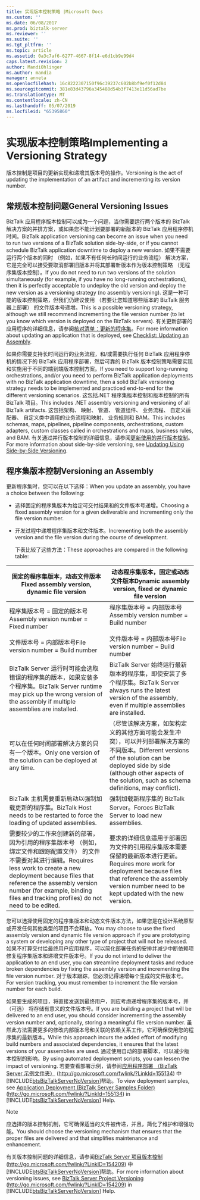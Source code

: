 ```yaml
---
title: 实现版本控制策略 |Microsoft Docs
ms.custom: ''
ms.date: 06/08/2017
ms.prod: biztalk-server
ms.reviewer: ''
ms.suite: ''
ms.tgt_pltfrm: ''
ms.topic: article
ms.assetid: 0a3c7af6-6277-4667-8f14-e6d1cb9e99d4
caps.latest.revision: 2
author: MandiOhlinger
ms.author: mandia
manager: anneta
ms.openlocfilehash: 16c8222307150f96c39237c602b8bf9ef0f12d84
ms.sourcegitcommit: 381e83d43796a345488d54b3f7413e11d56ad7be
ms.translationtype: MT
ms.contentlocale: zh-CN
ms.lasthandoff: 05/07/2019
ms.locfileid: "65395860"
---
```

# <a name="implementing-a-versioning-strategy"></a><span data-ttu-id="1e556-102">实现版本控制策略</span><span class="sxs-lookup"><span data-stu-id="1e556-102">Implementing a Versioning Strategy</span></span>
<span data-ttu-id="1e556-103">版本控制是项目的更新实现和递增其版本号的操作。</span><span class="sxs-lookup"><span data-stu-id="1e556-103">Versioning is the act of updating the implementation of an artifact and incrementing its version number.</span></span>  
  
## <a name="general-versioning-issues"></a><span data-ttu-id="1e556-104">常规版本控制问题</span><span class="sxs-lookup"><span data-stu-id="1e556-104">General Versioning Issues</span></span>  
 <span data-ttu-id="1e556-105">BizTalk 应用程序版本控制可以成为一个问题，当你需要运行两个版本的 BizTalk 解决方案的并排方案，或如果您不能计划要部署的新版本的 BizTalk 应用程序停机时间。</span><span class="sxs-lookup"><span data-stu-id="1e556-105">BizTalk application versioning can become an issue when you need to run two versions of a BizTalk solution side-by-side, or if you cannot schedule BizTalk application downtime to deploy a new version.</span></span> <span data-ttu-id="1e556-106">如果不需要运行两个版本的同时 （例如，如果不有任何长时间运行的业务流程） 解决方案，它是完全可以接受要取消部署旧版本并将其部署新版本作为版本控制策略 （无程序集版本控制）。</span><span class="sxs-lookup"><span data-stu-id="1e556-106">If you do not need to run two versions of the solution simultaneously (for example, if you have no long-running orchestrations), then it is perfectly acceptable to undeploy the old version and deploy the new version as a versioning strategy (no assembly versioning).</span></span> <span data-ttu-id="1e556-107">这是一种可能的版本控制策略，但我们仍建议使用 （若要让您知道哪些版本的 BizTalk 服务器上部署） 的文件版本号递增。</span><span class="sxs-lookup"><span data-stu-id="1e556-107">This is a possible versioning strategy, although we still recommend incrementing the file version number (to let you know which version is deployed on the BizTalk servers).</span></span> <span data-ttu-id="1e556-108">有关更新部署的应用程序的详细信息，请参阅[核对清单：更新的程序集](../technical-guides/checklist-updating-an-assembly.md)。</span><span class="sxs-lookup"><span data-stu-id="1e556-108">For more information about updating an application that is deployed, see [Checklist: Updating an Assembly](../technical-guides/checklist-updating-an-assembly.md).</span></span>  
  
 <span data-ttu-id="1e556-109">如果你需要支持长时间运行的业务流程，和/或需要执行任何 BizTalk 应用程序停机的情况下的 BizTalk 应用程序部署，然后可靠的 BizTalk 版本控制策略需要实现和实施用于不同的端到端版本控制方案。</span><span class="sxs-lookup"><span data-stu-id="1e556-109">If you need to support long-running orchestrations, and/or you need to perform BizTalk application deployments with no BizTalk application downtime, then a solid BizTalk versioning strategy needs to be implemented and practiced end-to-end for the different versioning scenarios.</span></span> <span data-ttu-id="1e556-110">这包括.NET 程序集版本控制和版本控制的所有 BizTalk 项目。</span><span class="sxs-lookup"><span data-stu-id="1e556-110">This includes .NET assembly versioning and versioning of all BizTalk artifacts.</span></span> <span data-ttu-id="1e556-111">这包括架构、 映射、 管道、 管道组件、 业务流程、 自定义适配器、 自定义类中调用的业务流程和映射、 业务规则和 BAM。</span><span class="sxs-lookup"><span data-stu-id="1e556-111">This includes schemas, maps, pipelines, pipeline components, orchestrations, custom adapters, custom classes called in orchestrations and maps, business rules, and BAM.</span></span> <span data-ttu-id="1e556-112">有关通过并行版本控制的详细信息，请参阅[更新使用的并行版本控制](../technical-guides/updating-using-side-by-side-versioning.md)。</span><span class="sxs-lookup"><span data-stu-id="1e556-112">For more information about side-by-side versioning, see [Updating Using Side-by-Side Versioning](../technical-guides/updating-using-side-by-side-versioning.md).</span></span>  
  
## <a name="versioning-an-assembly"></a><span data-ttu-id="1e556-113">程序集版本控制</span><span class="sxs-lookup"><span data-stu-id="1e556-113">Versioning an Assembly</span></span>  
 <span data-ttu-id="1e556-114">更新程序集时，您可以在以下选择：</span><span class="sxs-lookup"><span data-stu-id="1e556-114">When you update an assembly, you have a choice between the following:</span></span>  
  
- <span data-ttu-id="1e556-115">选择固定的程序集版本为给定可交付结果和的文件版本号递增。</span><span class="sxs-lookup"><span data-stu-id="1e556-115">Choosing a fixed assembly version for a given deliverable and incrementing only the file version number.</span></span>  
  
- <span data-ttu-id="1e556-116">开发过程中递增程序集版本和文件版本。</span><span class="sxs-lookup"><span data-stu-id="1e556-116">Incrementing both the assembly version and the file version during the course of development.</span></span>  
  
  <span data-ttu-id="1e556-117">下表比较了这些方法：</span><span class="sxs-lookup"><span data-stu-id="1e556-117">These approaches are compared in the following table:</span></span>  
  
|<span data-ttu-id="1e556-118">**固定的程序集版本，动态文件版本**</span><span class="sxs-lookup"><span data-stu-id="1e556-118">**Fixed assembly version, dynamic file version**</span></span>|<span data-ttu-id="1e556-119">**动态程序集版本，固定或动态文件版本**</span><span class="sxs-lookup"><span data-stu-id="1e556-119">**Dynamic assembly version, fixed or dynamic file version**</span></span>|  
|------------------------------------------------------|-----------------------------------------------------------------|  
|<span data-ttu-id="1e556-120">程序集版本号 = 固定的版本号</span><span class="sxs-lookup"><span data-stu-id="1e556-120">Assembly version number = Fixed number</span></span><br /><br /> <span data-ttu-id="1e556-121">文件版本号 = 内部版本号</span><span class="sxs-lookup"><span data-stu-id="1e556-121">File version number = Build number</span></span>|<span data-ttu-id="1e556-122">程序集版本号 = 内部版本号</span><span class="sxs-lookup"><span data-stu-id="1e556-122">Assembly version number = Build number</span></span><br /><br /> <span data-ttu-id="1e556-123">文件版本号 = 内部版本号</span><span class="sxs-lookup"><span data-stu-id="1e556-123">File version number = Build number</span></span>|  
|<span data-ttu-id="1e556-124">BizTalk Server 运行时可能会选取错误的程序集的版本，如果安装多个程序集。</span><span class="sxs-lookup"><span data-stu-id="1e556-124">BizTalk Server runtime may pick up the wrong version of the assembly if multiple assemblies are installed.</span></span>|<span data-ttu-id="1e556-125">BizTalk Server 始终运行最新版本的程序集，即使安装了多个程序集。</span><span class="sxs-lookup"><span data-stu-id="1e556-125">BizTalk Server always runs the latest version of the assembly, even if multiple assemblies are installed.</span></span>|  
|<span data-ttu-id="1e556-126">可以在任何时间部署解决方案的只有一个版本。</span><span class="sxs-lookup"><span data-stu-id="1e556-126">Only one version of the solution can be deployed at any time.</span></span>|<span data-ttu-id="1e556-127">（尽管该解决方案，如架构定义的其他方面可能会发生冲突），可以并列部署解决方案的不同版本。</span><span class="sxs-lookup"><span data-stu-id="1e556-127">Different versions of the solution can be deployed side by side (although other aspects of the solution, such as schema definitions, may conflict).</span></span>|  
|<span data-ttu-id="1e556-128">BizTalk 主机需要重新启动以强制加载更新的程序集。</span><span class="sxs-lookup"><span data-stu-id="1e556-128">BizTalk Host needs to be restarted to force the loading of updated assemblies.</span></span>|<span data-ttu-id="1e556-129">强制加载新程序集的 BizTalk Server。</span><span class="sxs-lookup"><span data-stu-id="1e556-129">Forces BizTalk Server to load new assemblies.</span></span>|  
|<span data-ttu-id="1e556-130">需要较少的工作来创建新的部署，因为引用的程序集版本号 （例如，绑定文件和跟踪配置文件） 的文件不需要对其进行编辑。</span><span class="sxs-lookup"><span data-stu-id="1e556-130">Requires less work to create a new deployment because files that reference the assembly version number (for example, binding files and tracking profiles) do not need to be edited.</span></span>|<span data-ttu-id="1e556-131">要求的详细信息适用于部署因为文件的引用程序集版本需要保留的最新版本进行更新。</span><span class="sxs-lookup"><span data-stu-id="1e556-131">Requires more work for deployment because files that reference the assembly version number need to be kept updated with the new version.</span></span>|  
  
 <span data-ttu-id="1e556-132">您可以选择使用固定的程序集版本和动态文件版本方法，如果您是在设计系统原型或开发任何其他类型的项目不会释放。</span><span class="sxs-lookup"><span data-stu-id="1e556-132">You may choose to use the fixed assembly version and dynamic file version approach if you are prototyping a system or developing any other type of project that will not be released.</span></span> <span data-ttu-id="1e556-133">如果不打算交付给最终用户应用程序，可以简化部署任务的安排并减少中断依赖项修复程序集版本和递增文件版本号。</span><span class="sxs-lookup"><span data-stu-id="1e556-133">If you do not intend to deliver the application to an end user, you can streamline deployment tasks and reduce broken dependencies by fixing the assembly version and incrementing the file version number.</span></span> <span data-ttu-id="1e556-134">对于版本跟踪，您必须记得递增每个生成的文件版本号。</span><span class="sxs-lookup"><span data-stu-id="1e556-134">For version tracking, you must remember to increment the file version number for each build.</span></span>  
  
 <span data-ttu-id="1e556-135">如果要生成的项目，将直接发送到最终用户，则应考虑递增程序集的版本号，并 （可选） 将存储有意义的文件版本号。</span><span class="sxs-lookup"><span data-stu-id="1e556-135">If you are building a project that will be delivered to an end user, you should consider incrementing the assembly version number and, optionally, storing a meaningful file version number.</span></span> <span data-ttu-id="1e556-136">虽然此方法需要更多的修改内部版本号和关联的依赖关系工作，它可确保使用您的程序集的最新版本。</span><span class="sxs-lookup"><span data-stu-id="1e556-136">While this approach incurs the added effort of modifying build numbers and associated dependencies, it ensures that the latest versions of your assemblies are used.</span></span> <span data-ttu-id="1e556-137">通过使用自动的部署脚本，可以减少版本控制的影响。</span><span class="sxs-lookup"><span data-stu-id="1e556-137">By using automated deployment scripts, you can lessen the impact of versioning.</span></span> <span data-ttu-id="1e556-138">若要查看部署示例，请参阅[应用程序部署 （BizTalk Server 示例文件夹）](http://go.microsoft.com/fwlink/?LinkId=155134) (<http://go.microsoft.com/fwlink/?LinkId=155134>) 中[!INCLUDE[btsBizTalkServerNoVersion](../includes/btsbiztalkservernoversion-md.md)]帮助。</span><span class="sxs-lookup"><span data-stu-id="1e556-138">To view deployment samples, see [Application Deployment (BizTalk Server Samples Folder)](http://go.microsoft.com/fwlink/?LinkId=155134) (<http://go.microsoft.com/fwlink/?LinkId=155134>) in [!INCLUDE[btsBizTalkServerNoVersion](../includes/btsbiztalkservernoversion-md.md)] Help.</span></span>  
  
> [!NOTE]  
>  <span data-ttu-id="1e556-139">应选择的版本控制机制，它可确保适当的文件被传递，并且，简化了维护和增强功能。</span><span class="sxs-lookup"><span data-stu-id="1e556-139">You should choose the versioning mechanism that ensures that the proper files are delivered and that simplifies maintenance and enhancement.</span></span>  
  
 <span data-ttu-id="1e556-140">有关版本控制问题的详细信息，请参阅[BizTalk Server 项目版本控制](http://go.microsoft.com/fwlink/?LinkID=154209)(<http://go.microsoft.com/fwlink/?LinkID=154209>) 中[!INCLUDE[btsBizTalkServerNoVersion](../includes/btsbiztalkservernoversion-md.md)]帮助。</span><span class="sxs-lookup"><span data-stu-id="1e556-140">For more information about versioning issues, see [BizTalk Server Project Versioning](http://go.microsoft.com/fwlink/?LinkID=154209) (<http://go.microsoft.com/fwlink/?LinkID=154209>) in [!INCLUDE[btsBizTalkServerNoVersion](../includes/btsbiztalkservernoversion-md.md)] Help.</span></span>